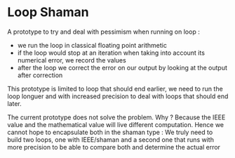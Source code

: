 # Loop Shaman

A prototype to try and deal with pessimism when running on loop :
- we run the loop in classical floating point arithmetic
- if the loop would stop at an iteration when taking into account its numerical error, we record the values
- after the loop we correct the error on our output by looking at the output after correction

This prototype is limited to loop that should end earlier, we need to run the loop longuer and with increased precision to deal with loops that should end later.

The current prototype does not solve the problem. Why ?
Because the IEEE value and the mathematical value will live different computation.
Hence we cannot hope to encapsulate both in the shaman type :
We truly need to build two loops, one with IEEE/shaman
and a second one that runs with more precision to be able to compare both and determine the actual error